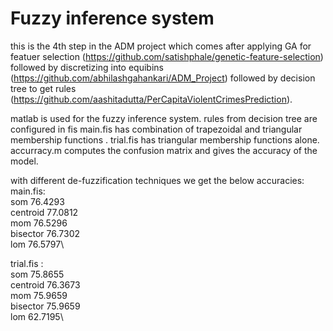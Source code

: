 # Fuzzy inference system
this is the 4th step in the ADM project which comes after applying GA for featuer selection (https://github.com/satishphale/genetic-feature-selection) followed by discretizing into equibins (https://github.com/abhilashgahankari/ADM_Project) followed by decision tree to get rules (https://github.com/aashitadutta/PerCapitaViolentCrimesPrediction).

matlab is used for the fuzzy inference system. rules from decision tree are configured in fis
main.fis has combination of trapezoidal and triangular membership functions .
trial.fis has triangular membership functions alone.
accurracy.m computes the confusion matrix and gives the accuracy of the model.

with different de-fuzzification techniques we get the below accuracies:\
main.fis:\
som 		  76.4293\
centroid	77.0812\
mom			  76.5296\
bisector	76.7302\
lom			  76.5797\

trial.fis :\
som 		  75.8655\
centroid	76.3673\
mom			  75.9659\
bisector	75.9659\
lom			  62.7195\
